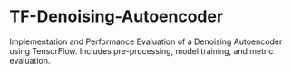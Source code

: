 # TF-Denoising-Autoencoder
Implementation and Performance Evaluation of a Denoising Autoencoder using TensorFlow. Includes pre-processing, model training, and metric evaluation.
